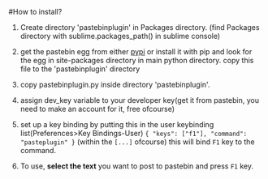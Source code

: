 #How to install?
1. Create directory 'pastebinplugin' in Packages directory. (find Packages directory with sublime.packages_path() in sublime console)

2. get the pastebin egg from either [pypi](https://pypi.python.org/pypi/Pastebin) or install it with pip and look for the egg in site-packages directory in main python directory. copy this file to the 'pastebinplugin' directory

3. copy pastebinplugin.py inside directory 'pastebinplugin'. 

4. assign dev_key variable to your developer key(get it from pastebin, you need to make an account for it, free ofcourse)

5. set up a key binding by putting this in the user keybinding list(Preferences>Key Bindings-User)
```{ "keys": ["f1"], "command": "pasteplugin" }``` (within the ```[...]``` ofcourse)
this will bind ```F1``` key to the command.

6. To use, **select the text** you want to post to pastebin and press ```F1``` key.